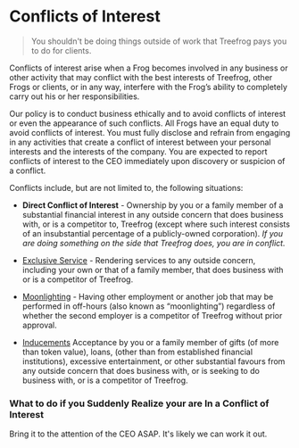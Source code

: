 # Conflicts of Interest

> You shouldn't be doing things outside of work that Treefrog pays you to do for clients.

Conflicts of interest arise when a Frog becomes involved in any business or other activity that may conflict with the best interests of Treefrog, other Frogs or clients, or in any way, interfere with the Frog’s ability to completely carry out his or her responsibilities.

Our policy is to conduct business ethically and to avoid conflicts of interest or even the appearance of such conflicts. All Frogs have an equal duty to avoid conflicts of interest. You must fully disclose and refrain from engaging in any activities that create a conflict of interest between your personal interests and the interests of the company. You are expected to report conflicts of interest to the CEO immediately upon discovery or suspicion of a conflict.

Conflicts include, but are not limited to, the following situations:

* **Direct Conflict of Interest** - Ownership by you or a family member of a substantial financial interest in any outside concern that does business with, or is a competitor to, Treefrog (except where such interest consists of an insubstantial percentage of a publicly-owned corporation). *If you are doing something on the side that Treefrog does, you are in conflict.*

- [Exclusive Service](exclusiveservice.md) - Rendering services to any outside concern, including your own or that of a family member, that does business with or is a competitor of Treefrog.

- [Moonlighting](exclusiveservice.md) - Having other employment or another job that may be performed in off-hours (also known as “moonlighting”) regardless of whether the second employer is a competitor of Treefrog without prior approval.

- [Inducements](Inducements.md) Acceptance by you or a family member of gifts (of more than token value), loans, (other than from established financial institutions), excessive entertainment, or other substantial favours from any outside concern that does business with, or is seeking to do business with, or is a competitor of Treefrog.

### What to do if you Suddenly Realize your are In a Conflict of Interest

Bring it to the attention of the CEO ASAP. It's likely we can work it out.
